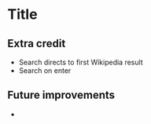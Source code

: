 # Title

## Extra credit

* Search directs to first Wikipedia result
* Search on enter

## Future improvements

* 
